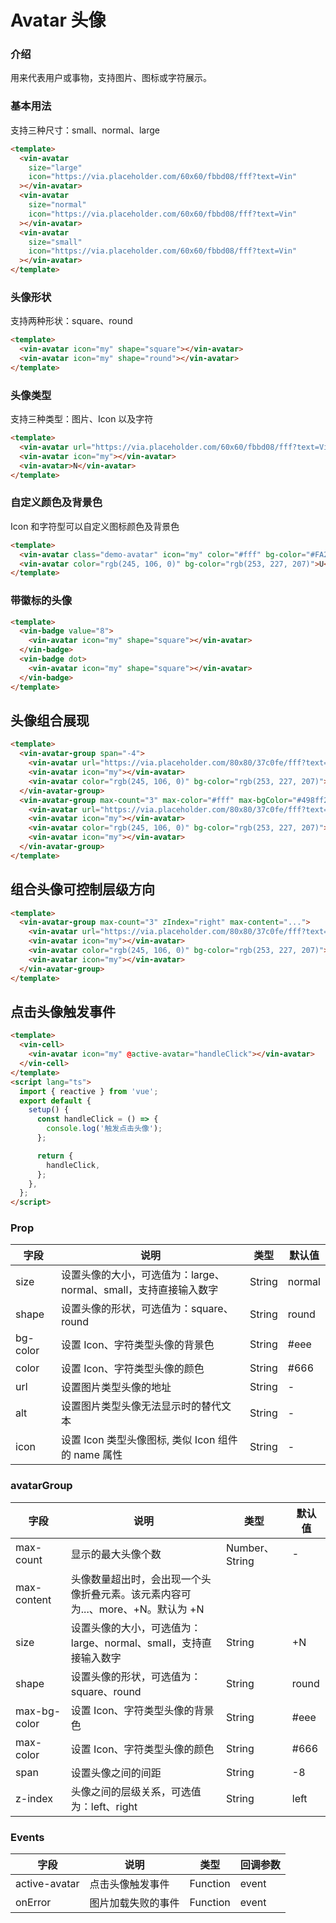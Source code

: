 # Avatar 头像

### 介绍

用来代表用户或事物，支持图片、图标或字符展示。

### 基本用法

支持三种尺寸：small、normal、large

```html
<template>
  <vin-avatar
    size="large"
    icon="https://via.placeholder.com/60x60/fbbd08/fff?text=Vin"
  ></vin-avatar>
  <vin-avatar
    size="normal"
    icon="https://via.placeholder.com/60x60/fbbd08/fff?text=Vin"
  ></vin-avatar>
  <vin-avatar
    size="small"
    icon="https://via.placeholder.com/60x60/fbbd08/fff?text=Vin"
  ></vin-avatar>
</template>
```

### 头像形状

支持两种形状：square、round

```html
<template>
  <vin-avatar icon="my" shape="square"></vin-avatar>
  <vin-avatar icon="my" shape="round"></vin-avatar>
</template>
```

### 头像类型

支持三种类型：图片、Icon 以及字符

```html
<template>
  <vin-avatar url="https://via.placeholder.com/60x60/fbbd08/fff?text=Vin"> </vin-avatar>
  <vin-avatar icon="my"></vin-avatar>
  <vin-avatar>N</vin-avatar>
</template>
```

### 自定义颜色及背景色

Icon 和字符型可以自定义图标颜色及背景色

```html
<template>
  <vin-avatar class="demo-avatar" icon="my" color="#fff" bg-color="#FA2C19"></vin-avatar>
  <vin-avatar color="rgb(245, 106, 0)" bg-color="rgb(253, 227, 207)">U</vin-avatar>
</template>
```

### 带徽标的头像

```html
<template>
  <vin-badge value="8">
    <vin-avatar icon="my" shape="square"></vin-avatar>
  </vin-badge>
  <vin-badge dot>
    <vin-avatar icon="my" shape="square"></vin-avatar>
  </vin-badge>
</template>
```

## 头像组合展现

```html
<template>
  <vin-avatar-group span="-4">
    <vin-avatar url="https://via.placeholder.com/80x80/37c0fe/fff?text=Vin"> </vin-avatar>
    <vin-avatar icon="my"></vin-avatar>
    <vin-avatar color="rgb(245, 106, 0)" bg-color="rgb(253, 227, 207)">U</vin-avatar>
  </vin-avatar-group>
  <vin-avatar-group max-count="3" max-color="#fff" max-bgColor="#498ff2">
    <vin-avatar url="https://via.placeholder.com/80x80/37c0fe/fff?text=Vin"> </vin-avatar>
    <vin-avatar icon="my"></vin-avatar>
    <vin-avatar color="rgb(245, 106, 0)" bg-color="rgb(253, 227, 207)">U</vin-avatar>
    <vin-avatar icon="my"></vin-avatar>
  </vin-avatar-group>
</template>
```

## 组合头像可控制层级方向

```html
<template>
  <vin-avatar-group max-count="3" zIndex="right" max-content="...">
    <vin-avatar url="https://via.placeholder.com/80x80/37c0fe/fff?text=Vin"> </vin-avatar>
    <vin-avatar icon="my"></vin-avatar>
    <vin-avatar color="rgb(245, 106, 0)" bg-color="rgb(253, 227, 207)">U</vin-avatar>
    <vin-avatar icon="my"></vin-avatar>
  </vin-avatar-group>
</template>
```

## 点击头像触发事件

```html
<template>
  <vin-cell>
    <vin-avatar icon="my" @active-avatar="handleClick"></vin-avatar>
  </vin-cell>
</template>
<script lang="ts">
  import { reactive } from 'vue';
  export default {
    setup() {
      const handleClick = () => {
        console.log('触发点击头像');
      };

      return {
        handleClick,
      };
    },
  };
</script>
```

### Prop

| 字段     | 说明                                                             | 类型   | 默认值 |
| -------- | ---------------------------------------------------------------- | ------ | ------ |
| size     | 设置头像的大小，可选值为：large、normal、small，支持直接输入数字 | String | normal |
| shape    | 设置头像的形状，可选值为：square、round                          | String | round  |
| bg-color | 设置 Icon、字符类型头像的背景色                                  | String | #eee   |
| color    | 设置 Icon、字符类型头像的颜色                                    | String | #666   |
| url      | 设置图片类型头像的地址                                           | String | -      |
| alt      | 设置图片类型头像无法显示时的替代文本                             | String | -      |
| icon     | 设置 Icon 类型头像图标, 类似 Icon 组件的 name 属性               | String | -      |

### avatarGroup

| 字段         | 说明                                                                           | 类型           | 默认值 |
| ------------ | ------------------------------------------------------------------------------ | -------------- | ------ |
| max-count    | 显示的最大头像个数                                                             | Number、String | -      |
| max-content  | 头像数量超出时，会出现一个头像折叠元素。该元素内容可为...、more、+N。默认为 +N |
| size         | 设置头像的大小，可选值为：large、normal、small，支持直接输入数字               | String         | +N     |
| shape        | 设置头像的形状，可选值为：square、round                                        | String         | round  |
| max-bg-color | 设置 Icon、字符类型头像的背景色                                                | String         | #eee   |
| max-color    | 设置 Icon、字符类型头像的颜色                                                  | String         | #666   |
| span         | 设置头像之间的间距                                                             | String         | -8     |
| z-index      | 头像之间的层级关系，可选值为：left、right                                      | String         | left   |

### Events

| 字段          | 说明               | 类型     | 回调参数 |
| ------------- | ------------------ | -------- | -------- |
| active-avatar | 点击头像触发事件   | Function | event    |
| onError       | 图片加载失败的事件 | Function | event    |

